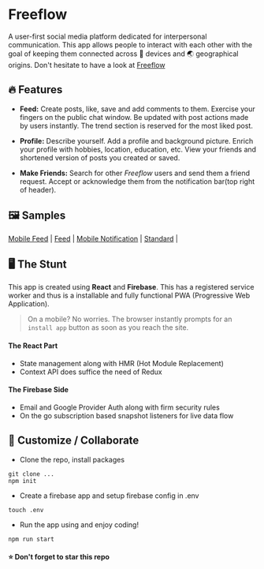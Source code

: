 # Freeflow

A user-first social media platform dedicated for interpersonal communication. This app allows people to interact with each other with the goal of keeping them connected across :iphone: devices and :earth_asia: geographical origins. 
Don't hesitate to have a look at [Freeflow](https://free-flow-vp.web.app)

## :fire: Features

- **Feed:** Create posts, like, save and add comments to them. Exercise your fingers on the public chat window. Be updated with post actions made by users instantly. The trend section is reserved for the most liked post.

- **Profile:** Describe yourself. Add a profile and background picture. Enrich your profile with hobbies, location, education, etc. View your friends and shortened version of posts you created or saved.

- **Make Friends:** Search for other _Freeflow_ users and send them a friend request. Accept or acknowledge them from the notification bar(top right of header).

## :framed_picture: Samples
[Mobile Feed](/samples/mobile-feed.jpeg) | 
[Feed](/samples/feed.jpeg) | 
[Mobile Notification](/samples/mobile-notification.jpeg) | 
[Standard](/samples/standard.jpeg) | 

## :desktop_computer: The Stunt

This app is created using **React** and **Firebase**. This has a registered service worker and thus is a installable and fully functional PWA (Progressive Web Application).

> On a mobile? No worries. The browser instantly prompts for an `install app` button as soon as you reach the site.

#### The React Part
- State management along with HMR (Hot Module Replacement)
- Context API does suffice the need of Redux

#### The Firebase Side
- Email and Google Provider Auth along with firm security rules
- On the go subscription based snapshot listeners for live data flow

## :sparkling_heart: Customize / Collaborate

- Clone the repo, install packages
```
git clone ...
npm init
```

- Create a firebase app and setup firebase config in .env
```
touch .env
```

- Run the app using and enjoy coding!
```
npm run start
```

#### :star: Don't forget to star this repo